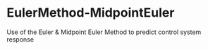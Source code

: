 # EulerMethod-MidpointEuler
Use of the Euler &amp; Midpoint Euler Method to predict control system response
